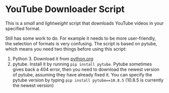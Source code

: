 # YouTube Downloader Script
This is a *small* and *lightweight* script that downloads YouTube videos in your specified format.

Still has some work to do. For example it needs to be more user-friendly, the selection of formats is very confusing.
The script is based on pytube, which means you need two things before using this script:

1. Python 3. Download it from [python.org](https://www.python.org/downloads/)
2. pytube. Install it by running `pip install pytube`. Pytube sometimes gives back a 404 error, then you need to download the newest version of pytube, assuming they have already fixed it. You can specify the pytube version by typing `pip install pytube==10.8.5` (10.8.5 is currently the newest version)